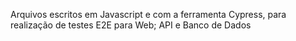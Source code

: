 Arquivos escritos em Javascript e com a ferramenta Cypress, para realização de testes E2E para Web; API e Banco de Dados
